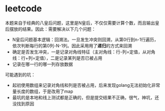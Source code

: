 # leetcode

本题来自于经典的八皇后问题，这里是N皇后，不仅仅需要计算个数，而且输出皇后摆放的结果。因此：需要解决以下几个问题：

- N皇后问题基本逻辑：回溯法。一旦发生冲突则回溯，从第0行到n-1行遍历，依次判断每行的第0列-N-1列。因此采用用了**递归**的方式来回溯
- 确定是否发生冲突，一是记录对角线特征（主对角线：行-列=定值，从对角线：行+列=定值），二是记录某列是否已被占用
- 记录在哪一行的哪一列存放数据

可能遇到的坑：
- 起初使用数组来记录对角线和列是否被占用，后来发现golang无法初始化非常量长度的数组，于是改用了map
- 最坑的是本地和线上测试都是正确的，但是提交结果不正确，很气，神坑，还没找到原因


